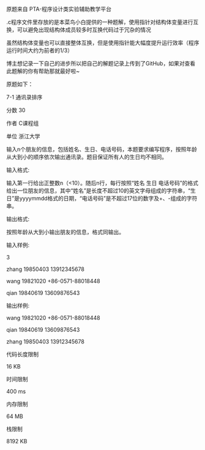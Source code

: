 原题来自 PTA-程序设计类实验辅助教学平台

.c程序文件里存放的是本菜鸟小白提供的一种题解，使用指针对结构体变量进行互换，可以避免出现结构体成员较多时互换代码过于冗杂的情况

虽然结构体变量也可以直接整体互换，但是使用指针能大幅度提升运行效率（程序运行时间大约为前者的1/3）

博主想记录一下自己的进步所以把自己的解题记录上传到了GitHub，如果对查看此题解的你有帮助那就最好啦~



原题如下：

7-1 通讯录排序

分数 30

作者 C课程组

单位 浙江大学

输入n个朋友的信息，包括姓名、生日、电话号码，本题要求编写程序，按照年龄从大到小的顺序依次输出通讯录。题目保证所有人的生日均不相同。

输入格式:

输入第一行给出正整数n（<10）。随后n行，每行按照“姓名 生日 电话号码”的格式给出一位朋友的信息，其中“姓名”是长度不超过10的英文字母组成的字符串，“生日”是yyyymmdd格式的日期，“电话号码”是不超过17位的数字及+、-组成的字符串。

输出格式:

按照年龄从大到小输出朋友的信息，格式同输出。

输入样例:

3

zhang 19850403 13912345678

wang 19821020 +86-0571-88018448

qian 19840619 13609876543

输出样例:

wang 19821020 +86-0571-88018448

qian 19840619 13609876543

zhang 19850403 13912345678

代码长度限制

16 KB

时间限制

400 ms

内存限制

64 MB

栈限制

8192 KB
